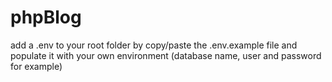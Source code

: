 # phpBlog

add a .env to your root folder by copy/paste the .env.example file and populate it with your own environment (database name, user and password for example)